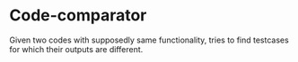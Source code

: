 # Code-comparator
Given two codes with supposedly same functionality, tries to find testcases for which their outputs are different.
